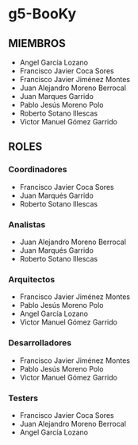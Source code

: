 # g5-BooKy
## MIEMBROS
- Angel García Lozano
- Francisco Javier Coca Sores
- Francisco Javier Jiménez Montes
- Juan Alejandro Moreno Berrocal
- Juan Marques Garrido
- Pablo Jesús Moreno Polo
- Roberto Sotano Illescas
- Victor Manuel Gómez Garrido

## ROLES
### Coordinadores
- Francisco Javier Coca Sores<br/>
- Juan Marqués Garrido<br/>
- Roberto Sotano Illescas<br/>

### Analistas
- Juan Alejandro Moreno Berrocal<br/>
- Juan Marqués Garrido<br/>
- Roberto Sotano Illescas<br/>

### Arquitectos
- Francisco Javier Jiménez Montes<br/>
- Pablo Jesús Moreno Polo<br/>
- Angel García Lozano<br/>
- Victor Manuel Gómez Garrido<br/>

### Desarrolladores
- Francisco Javier Jiménez Montes<br/>
- Pablo Jesús Moreno Polo<br/>
- Victor Manuel Gómez Garrido<br/>

### Testers
- Francisco Javier Coca Sores<br/>
- Juan Alejandro Moreno Berrocal<br/>
- Angel García Lozano<br/>
